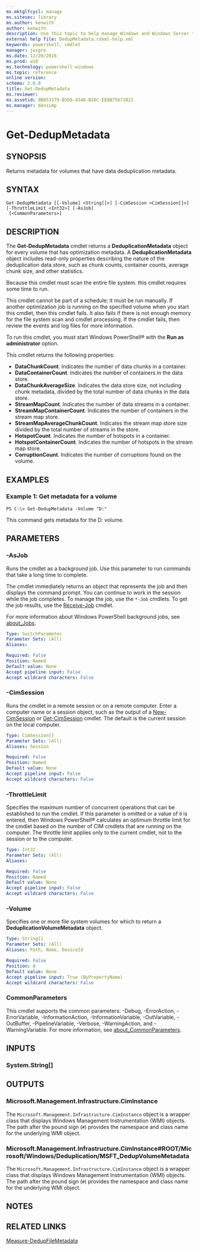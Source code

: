 ```yaml
---
ms.mktglfcycl: manage
ms.sitesec: library
ms.author: kenwith
author: kenwith
description: Use this topic to help manage Windows and Windows Server technologies with Windows PowerShell.
external help file: DedupMetadata.cdxml-help.xml
keywords: powershell, cmdlet
manager: jasgro
ms.date: 12/20/2016
ms.prod: w10
ms.technology: powershell-windows
ms.topic: reference
online version: 
schema: 2.0.0
title: Get-DedupMetadata
ms.reviewer:
ms.assetid: 9B853179-B5D9-4340-B2DC-EE8B75671B22
ms.manager: dansimp
---
```


# Get-DedupMetadata

## SYNOPSIS
Returns metadata for volumes that have data deduplication metadata.

## SYNTAX

```
Get-DedupMetadata [[-Volume] <String[]>] [-CimSession <CimSession[]>] [-ThrottleLimit <Int32>] [-AsJob]
 [<CommonParameters>]
```

## DESCRIPTION
The **Get-DedupMetadata** cmdlet returns a **DeduplicationMetadata** object for every volume that has optimization metadata.
A **DeduplicationMetadata** object includes read-only properties describing the nature of the deduplication data store, such as chunk counts, container counts, average chunk size, and other statistics.

Because this cmdlet must scan the entire file system.
this cmdlet requires some time to run.

This cmdlet cannot be part of a schedule; it must be run manually.
If another optimization job is running on the specified volume when you start this cmdlet, then this cmdlet fails.
It also fails if there is not enough memory for the file system scan and cmdlet processing.
If the cmdlet fails, then review the events and log files for more information.

To run this cmdlet, you must start Windows PowerShell® with the **Run as administrator** option.

This cmdlet returns the following properties: 

- **DataChunkCount**.
Indicates the number of data chunks in a container. 
- **DataContainerCount**.
Indicates the number of containers in the data store. 
- **DataChunkAverageSize**.
Indicates the data store size, not including chunk metadata, divided by the total number of data chunks in the data store. 
- **StreamMapCount**.
Indicates the number of data streams in a container. 
- **StreamMapContainerCount**.
Indicates the number of containers in the stream map store. 
- **StreamMapAverageChunkCount**.
Indicates the stream map store size divided by the total number of streams in the store. 
- **HotspotCount**.
Indicates the number of hotspots in a container. 
- **HotspotContainerCount**.
Indicates the number of hotspots in the stream map store. 
- **CorruptionCount**.
Indicates the number of corruptions found on the volume.

## EXAMPLES

### Example 1: Get metadata for a volume
```
PS C:\> Get-DedupMetadata -Volume "D:"
```

This command gets metadata for the D: volume.

## PARAMETERS

### -AsJob
Runs the cmdlet as a background job. Use this parameter to run commands that take a long time to complete. 

The cmdlet immediately returns an object that represents the job and then displays the command prompt. 
You can continue to work in the session while the job completes. 
To manage the job, use the `*-Job` cmdlets. 
To get the job results, use the [Receive-Job](http://go.microsoft.com/fwlink/?LinkID=113372) cmdlet. 

For more information about Windows PowerShell background jobs, see [about_Jobs](http://go.microsoft.com/fwlink/?LinkID=113251).

```yaml
Type: SwitchParameter
Parameter Sets: (All)
Aliases: 

Required: False
Position: Named
Default value: None
Accept pipeline input: False
Accept wildcard characters: False
```

### -CimSession
Runs the cmdlet in a remote session or on a remote computer.
Enter a computer name or a session object, such as the output of a [New-CimSession](http://go.microsoft.com/fwlink/p/?LinkId=227967) or [Get-CimSession](http://go.microsoft.com/fwlink/p/?LinkId=227966) cmdlet.
The default is the current session on the local computer.

```yaml
Type: CimSession[]
Parameter Sets: (All)
Aliases: Session

Required: False
Position: Named
Default value: None
Accept pipeline input: False
Accept wildcard characters: False
```

### -ThrottleLimit
Specifies the maximum number of concurrent operations that can be established to run the cmdlet.
If this parameter is omitted or a value of `0` is entered, then Windows PowerShell® calculates an optimum throttle limit for the cmdlet based on the number of CIM cmdlets that are running on the computer.
The throttle limit applies only to the current cmdlet, not to the session or to the computer.

```yaml
Type: Int32
Parameter Sets: (All)
Aliases: 

Required: False
Position: Named
Default value: None
Accept pipeline input: False
Accept wildcard characters: False
```

### -Volume
Specifies one or more file system volumes for which to return a **DeduplicationVolumeMetadata** object.

```yaml
Type: String[]
Parameter Sets: (All)
Aliases: Path, Name, DeviceId

Required: False
Position: 0
Default value: None
Accept pipeline input: True (ByPropertyName)
Accept wildcard characters: False
```

### CommonParameters
This cmdlet supports the common parameters: -Debug, -ErrorAction, -ErrorVariable, -InformationAction, -InformationVariable, -OutVariable, -OutBuffer, -PipelineVariable, -Verbose, -WarningAction, and -WarningVariable. For more information, see [about_CommonParameters](http://go.microsoft.com/fwlink/?LinkID=113216).

## INPUTS

### System.String[]

## OUTPUTS

### Microsoft.Management.Infrastructure.CimInstance
The `Microsoft.Management.Infrastructure.CimInstance` object is a wrapper class that displays Windows Management Instrumentation (WMI) objects.
The path after the pound sign (`#`) provides the namespace and class name for the underlying WMI object.

### Microsoft.Management.Infrastructure.CimInstance#ROOT/Microsoft/Windows/Deduplication/MSFT_DedupVolumeMetadata
The `Microsoft.Management.Infrastructure.CimInstance` object is a wrapper class that displays Windows Management Instrumentation (WMI) objects.
The path after the pound sign (`#`) provides the namespace and class name for the underlying WMI object.

## NOTES

## RELATED LINKS

[Measure-DedupFileMetadata](./Measure-DedupFileMetadata.md)

